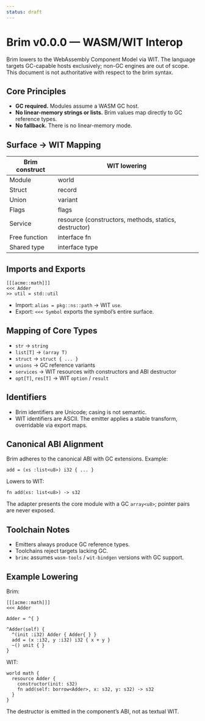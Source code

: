 ```yaml
---
status: draft
---
```


# Brim v0.0.0 — WASM/WIT Interop

Brim lowers to the WebAssembly Component Model via WIT. The language targets GC-capable hosts exclusively; non-GC engines are out of scope.
This document is not authoritative with respect to the brim syntax.

## Core Principles

- **GC required.** Modules assume a WASM GC host.
- **No linear-memory strings or lists.** Brim values map directly to GC reference types.
- **No fallback.** There is no linear-memory mode.

## Surface → WIT Mapping

| Brim construct | WIT lowering |
| -------------- | ------------ |
| Module         | world        |
| Struct         | record       |
| Union          | variant      |
| Flags          | flags        |
| Service        | resource (constructors, methods, statics, destructor)|
| Free function  | interface fn |
| Shared type    | interface type |

## Imports and Exports

```brim
[[[acme::math]]]
<<< Adder
>> util = std::util
```

- Import: `alias = pkg::ns::path` → WIT `use`.
- Export: `<<< Symbol` exports the symbol’s entire surface.

## Mapping of Core Types

- `str` → `string`
- `list[T]` → `(array T)`
- `struct` → `struct { ... }`
- `unions` → GC reference variants
- `services` → WIT resources with constructors and ABI destructor
- `opt[T]`, `res[T]` → WIT `option` / `result`

## Identifiers

- Brim identifiers are Unicode; casing is not semantic.
- WIT identifiers are ASCII. The emitter applies a stable transform, overridable via export maps.

## Canonical ABI Alignment

Brim adheres to the canonical ABI with GC extensions. Example:

```brim
add = (xs :list<u8>) i32 { ... }
```

Lowers to WIT:

```wit
fn add(xs: list<u8>) -> s32
```

The adapter presents the core module with a GC `array<u8>`; pointer pairs are never exposed.

## Toolchain Notes

- Emitters always produce GC reference types.
- Toolchains reject targets lacking GC.
- `brimc` assumes `wasm-tools` / `wit-bindgen` versions with GC support.

## Example Lowering

Brim:

```brim
[[[acme::math]]]
<<< Adder

Adder = ^{ }

^Adder(self) {
  ^(init :i32) Adder { Adder{ } }
  add = (x :i32, y :i32) i32 { x + y }
  ~() unit { }
}
```

WIT:

```wit
world math {
  resource Adder {
    constructor(init: s32)
    fn add(self: borrow<Adder>, x: s32, y: s32) -> s32
  }
}
```

The destructor is emitted in the component’s ABI, not as textual WIT.

